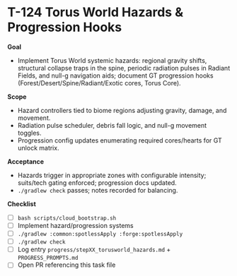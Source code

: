 # T-124 Torus World Hazards & Progression Hooks

**Goal**

- Implement Torus World systemic hazards: regional gravity shifts, structural collapse traps in the spine, periodic radiation pulses in Radiant Fields, and null-g navigation aids; document GT progression hooks (Forest/Desert/Spine/Radiant/Exotic cores, Torus Core).

**Scope**

- Hazard controllers tied to biome regions adjusting gravity, damage, and movement.
- Radiation pulse scheduler, debris fall logic, and null-g movement toggles.
- Progression config updates enumerating required cores/hearts for GT unlock matrix.

**Acceptance**

- Hazards trigger in appropriate zones with configurable intensity; suits/tech gating enforced; progression docs updated.
- `./gradlew check` passes; notes recorded for balancing.

**Checklist**

- [ ] `bash scripts/cloud_bootstrap.sh`
- [ ] Implement hazard/progression systems
- [ ] `./gradlew :common:spotlessApply :forge:spotlessApply`
- [ ] `./gradlew check`
- [ ] Log entry `progress/stepXX_torusworld_hazards.md` + `PROGRESS_PROMPTS.md`
- [ ] Open PR referencing this task file
